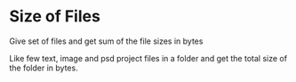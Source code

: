 # Size of Files

Give set of files and get sum of the file sizes in bytes

Like few text, image and psd project files in a folder and get the total size of the folder in bytes.
